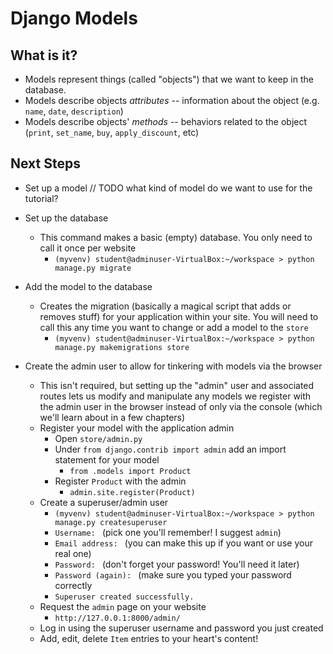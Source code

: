 # Django Models #

## What is it? ##

- Models represent things (called "objects") that we want to keep in the database.
- Models describe objects *attributes* -- information about the object (e.g. `name`, `date`, `description`)
- Models describe objects' *methods* -- behaviors related to the object (`print`, `set_name`, `buy`, `apply_discount`, etc)

## Next Steps ##

- Set up a model
  // TODO what kind of model do we want to use for the tutorial?

- Set up the database
  - This command makes a basic (empty) database.  You only need to call it once per website
    - `(myvenv) student@adminuser-VirtualBox:~/workspace > python manage.py migrate`

- Add the model to the database
  - Creates the migration (basically a magical script that adds or removes stuff) for your application within your site.  You will need to call this any time you want to change or add a model to the `store`
    - `(myvenv) student@adminuser-VirtualBox:~/workspace > python manage.py makemigrations store`

- Create the admin user to allow for tinkering with models via the browser
  - This isn't required, but setting up the "admin" user and associated routes lets us modify and manipulate any models we register with the admin user in the browser instead of only via the console (which we'll learn about in a few chapters)
  - Register your model with the application admin
    - Open `store/admin.py`
    - Under `from django.contrib import admin` add an import statement for your model
      - `from .models import Product`
    - Register `Product` with the admin
      - `admin.site.register(Product)`
  - Create a superuser/admin user
    - `(myvenv) student@adminuser-VirtualBox:~/workspace > python manage.py createsuperuser`
    - `Username: ` (pick one you'll remember!  I suggest `admin`)
    - `Email address: ` (you can make this up if you want or use your real one)
    - `Password: ` (don't forget your password!  You'll need it later)
    - `Password (again): ` (make sure you typed your password correctly
    - `Superuser created successfully.`
  - Request the `admin` page on your website
    - `http://127.0.0.1:8000/admin/`
  - Log in using the superuser username and password you just created
  - Add, edit, delete `Item` entries to your heart's content!
